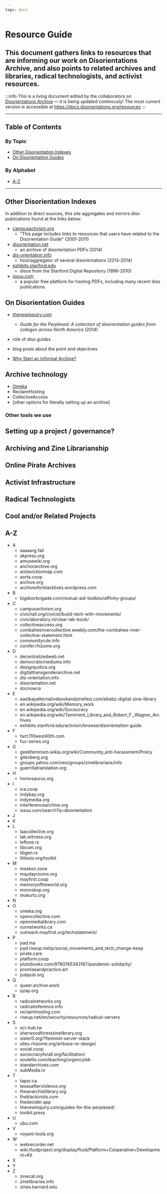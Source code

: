 ```yaml
---
tags: docs
---
```


# Resource Guide

## This document gathers links to resources that are informing our work on Disorientations Archive, and also points to related archives and libraries, radical technologists, and activist resources.

:::info
This is a living document edited by the collaborators on [Disorientations Archive](https://disorientations.org) — it is being updated continously! The most current version is accessible at https://docs.disorientations.org/resources
:::

---

## Table of Contents

### By Topic

- [Other Disorientation Indexes](#Other-Disorientation-Indexes)
- [On Disorientation Guides](#On-Disorientation-Guides)

### By Alphabet

- [A-Z](#A-Z)

---

## Other Disorientation Indexes

In addition to direct sources, this site aggregates and mirrors diso publications found at the links below:

-   [campusactivism.org](http://www.campusactivism.org/displaycategory-4.htm)
    -   "This page includes links to resources that users have related to the Disorientation Guide" (2001-2011)
-   [disorientation.net](http://disorientation.net/)
    -   an archive of disorientation PDFs (2014)
-   [dis-orientation.info](http://dis-orientation.info/)
    -   host/aggregator of several disorientations (2013-2014)
-   [exhibits.stanford.edu](https://exhibits.stanford.edu/activism/browse/disorientation-guide)
    -   disos from the Stanford Digital Repository (1996-2010)
-   [issuu.com](https://issuu.com/search?q=disorientation)
    -   a popular free platform for hosting PDFs, including many recent diso publications


## On Disorientation Guides

-   [thenewinquiry.com](https://thenewinquiry.com/guides-for-the-perplexed/)
    -   _Guide for the Perplexed: A collection of disorientation guides from colleges across North America_ (2014)

- role of diso guides
- blog posts about the point and objectives
- [Why Start an Informal Archive?](https://blog.disorientations.org/2020/05/21/why-start-an-informal-archive/) 


## Archive technology

- [Omeka](https://omeka.org)
- ReclaimHosting
- CollectiveAccess
- [other options for literally setting up an archive]

### Other tools we use

## Setting up a project / governance?


## Archiving and Zine Librarianship


## Online Pirate Archives

## Activist Infrastructure


## Radical Technologists


## Cool and/or Related Projects



## A-Z
- A
    - aaaaarg.fail
    - akpress.org
    - amusewiki.org
    - anchorarchive.org
    - antievictionmap.com
    - aorta.coop
    - archive.org
    - archivesforblacklives.wordpress.com
- B
    - bigdoorbrigade.com/mutual-aid-toolbox/affinity-groups/
- C
    - campusactivism.org
    - civichall.org/civicist/build-tech-with-movements/
    - civiclaboratory.nl/clear-lab-book/
    - collectiveaccess.org
    - combaheerivercollective.weebly.com/the-combahee-river-collective-statement.html
    - communityrule.info
    - conifer.rhizome.org
- D
    - decentralizedweb.net
    - democraticmediums.info
    - designjustice.org
    - digitaltransgenderarchive.net
    - dis-orientation.info 
    - disorientation.net
    - docnow.io
- E
    - eastbayalternativebookandzinefest.com/ebabz-digital-zine-library
    - en.wikipedia.org/wiki/Memory_work
    - en.wikipedia.org/wiki/Sociocracy
    - en.wikipedia.org/wiki/Tamiment_Library_and_Robert_F._Wagner_Archives
    - exhibits.stanford.edu/activism/browse/disorientation-guide
- F
    - fact.110west40th.com
    - fuc-series.org
- G
    - geekfeminism.wikia.org/wiki/Community_anti-harassment/Policy
    - gitenberg.org
    - groups.yahoo.com/neo/groups/zinelibrarians/info
    - guerrillatranslation.org
- H
    - homosaurus.org
- I
    - ica.coop
    - indybay.org
    - indymedia.org
    - interferencearchive.org
    - issuu.com/search?q=disorientation
- J
- K
- L
    - laacollective.org
    - lab.witness.org
    - leftove.rs
    - libcom.org
    - libgen.rs
    - littlesis.org/toolkit
- M
    - maskon.zone
    - maydayrooms.org
    - mayfirst.coop
    - memoryoftheworld.org
    - monoskop.org
    - mukurtu.org
- N
- O
    - omeka.org
    - opencollective.com
    - openmedialibrary.com
    - ournetworks.ca
    - outreach.mayfirst.org/techstatement/
- P
    - pad.ma
    - pad.riseup.net/p/social_movements_and_tech_change-keep
    - pirate.care
    - platform.coop
    - plutobooks.com/9780745343167/pandemic-solidarity/
    - promiseandpractice.art
    - pubpub.org
- Q
    - queer.archive.work
    - qzap.org
- R
    - radicalnetworks.org
    - radicalreference.info
    - reclaimhosting.com
    - riseup.net/en/security/resources/radical-servers
- S
    - sci-hub.tw
    - sherwoodforestzinelibrary.org
    - sister0.org/?feminist-server-stack
    - sites.rhizome.org/artbase-re-design/
    - social.coop
    - sociocracyforall.org/facilitation/
    - soulellis.com/teaching/urgencylab
    - standarchives.com
    - subMedia.tv
- T
    - tapor.ca
    - texasafterviolence.org
    - theanarchistlibrary.org
    - theblackivists.com
    - thedecider.app
    - thenewinquiry.com/guides-for-the-perplexed/
    - toolkit.press
- U
    - ubu.com
- V
    - voyant-tools.org
- W
    - webrecorder.net
    - wiki.fluidproject.org/display/fluid/Platform+Cooperative+Development+Kit
- X
- Y
- Z
    - zinecat.org
    - zinelibraries.info
    - zines.barnard.edu
